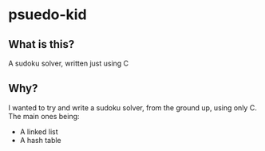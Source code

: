 # psuedo-kid

## What is this?
A sudoku solver, written just using C

## Why?
I wanted to try and write a sudoku solver, from the ground up, using only C.
The main ones being:
* A linked list
* A hash table
